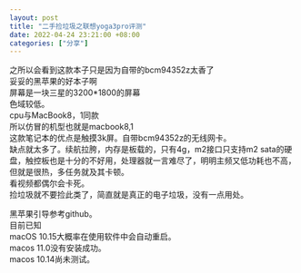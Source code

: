 ```yaml
---
layout: post
title: "二手捡垃圾之联想yoga3pro评测"
date: 2022-04-24 23:21:00 +08:00
categories: ["分享"]
---
```


<p>之所以会看到这款本子只是因为自带的bcm94352z太香了<br />妥妥的黑苹果的好本子啊<br />屏幕是一块三星的3200*1800的屏幕<br />色域较低。<br />cpu与MacBook8，1同款<br />所以仿冒的机型也就是macbook8,1<br />这款笔记本的优点是触摸3k屏。自带bcm94352z的无线网卡。<br />缺点就太多了。续航拉胯，内存是板载的，只有4g，m2接口只支持m2 sata的硬盘，触控板也是十分的不好用，处理器就一言难尽了，明明主频又低功耗也不高，但就是很热，多任务就及其卡顿。<br />看视频都偶尔会卡死。<br />捡垃圾就不要捡此类了，简直就是真正的电子垃圾，没有一点用处。</p><p>黑苹果引导参考github。<br />目前已知<br />macOS 10.15大概率在使用软件中会自动重启。<br />macos 11.0没有安装成功。<br />macos 10.14尚未测试。</p>